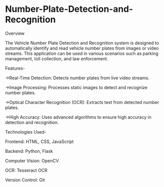 # Number-Plate-Detection-and-Recognition

Overview

The Vehicle Number Plate Detection and Recognition system is designed to automatically identify and read vehicle number plates from images or video streams. This application can be used in various scenarios such as parking management, toll collection, and law enforcement.

Features-

->Real-Time Detection: Detects number plates from live video streams.

->Image Processing: Processes static images to detect and recognize number plates.

->Optical Character Recognition (OCR): Extracts text from detected number plates.

->High Accuracy: Uses advanced algorithms to ensure high accuracy in detection and recognition.

Technologies Used-

Frontend: HTML, CSS, JavaScript

Backend: Python, Flask

Computer Vision: OpenCV

OCR: Tesseract OCR

Version Control: Git
